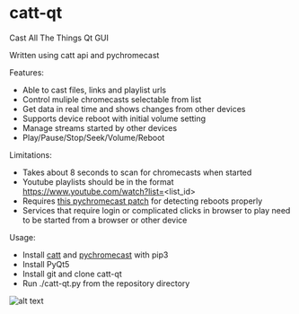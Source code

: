 # catt-qt
Cast All The Things Qt GUI

Written using catt api and pychromecast

Features:
- Able to cast files, links and playlist urls
- Control muliple chromecasts selectable from list
- Get data in real time and shows changes from other devices
- Supports device reboot with initial volume setting
- Manage streams started by other devices
- Play/Pause/Stop/Seek/Volume/Reboot

Limitations:
- Takes about 8 seconds to scan for chromecasts when started
- Youtube playlists should be in the format https://www.youtube.com/watch?list=<list_id>
- Requires [this pychromecast patch](https://github.com/balloob/pychromecast/commit/15655117236b4d856677d5c58a0a29883665003a) for detecting reboots properly
- Services that require login or complicated clicks in browser to play need to be started from a browser or other device

Usage:
- Install [catt](https://github.com/skorokithakis/catt) and [pychromecast](https://github.com/balloob/pychromecast) with pip3
- Install PyQt5
- Install git and clone catt-qt
- Run ./catt-qt.py from the repository directory

![alt text](https://github.com/soreau/catt-qt/blob/master/screenshot.png "catt-qt")
